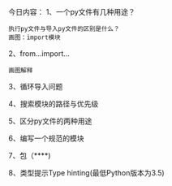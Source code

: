 今日内容：
1、一个py文件有几种用途？

    执行py文件与导入py文件的区别是什么？
    画图：import模块

2、from...import...

    画图解释

3、循环导入问题

4、搜索模块的路径与优先级

5、区分py文件的两种用途

6、编写一个规范的模块

7、包（****)

8、类型提示Type hinting(最低Python版本为3.5)